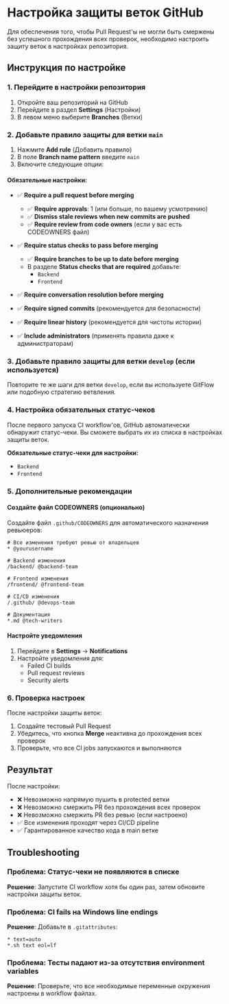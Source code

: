 # Настройка защиты веток GitHub

Для обеспечения того, чтобы Pull Request'ы не могли быть смержены без успешного прохождения всех проверок, необходимо настроить защиту веток в настройках репозитория.

## Инструкция по настройке

### 1. Перейдите в настройки репозитория

1. Откройте ваш репозиторий на GitHub
2. Перейдите в раздел **Settings** (Настройки)
3. В левом меню выберите **Branches** (Ветки)

### 2. Добавьте правило защиты для ветки `main`

1. Нажмите **Add rule** (Добавить правило)
2. В поле **Branch name pattern** введите `main`
3. Включите следующие опции:

#### Обязательные настройки:

- ✅ **Require a pull request before merging**

  - ✅ **Require approvals**: 1 (или больше, по вашему усмотрению)
  - ✅ **Dismiss stale reviews when new commits are pushed**
  - ✅ **Require review from code owners** (если у вас есть CODEOWNERS файл)

- ✅ **Require status checks to pass before merging**

  - ✅ **Require branches to be up to date before merging**
  - В разделе **Status checks that are required** добавьте:
    - `Backend`
    - `Frontend`

- ✅ **Require conversation resolution before merging**

- ✅ **Require signed commits** (рекомендуется для безопасности)

- ✅ **Require linear history** (рекомендуется для чистоты истории)

- ✅ **Include administrators** (применять правила даже к администраторам)

### 3. Добавьте правило защиты для ветки `develop` (если используется)

Повторите те же шаги для ветки `develop`, если вы используете GitFlow или подобную стратегию ветвления.

### 4. Настройка обязательных статус-чеков

После первого запуска CI workflow'ов, GitHub автоматически обнаружит статус-чеки. Вы сможете выбрать их из списка в настройках защиты веток.

**Обязательные статус-чеки для настройки:**

- `Backend`
- `Frontend`

### 5. Дополнительные рекомендации

#### Создайте файл CODEOWNERS (опционально)

Создайте файл `.github/CODEOWNERS` для автоматического назначения ревьюеров:

```
# Все изменения требуют ревью от владельцев
* @yourusername

# Backend изменения
/backend/ @backend-team

# Frontend изменения
/frontend/ @frontend-team

# CI/CD изменения
/.github/ @devops-team

# Документация
*.md @tech-writers
```

#### Настройте уведомления

1. Перейдите в **Settings** → **Notifications**
2. Настройте уведомления для:
   - Failed CI builds
   - Pull request reviews
   - Security alerts

### 6. Проверка настроек

После настройки защиты веток:

1. Создайте тестовый Pull Request
2. Убедитесь, что кнопка **Merge** неактивна до прохождения всех проверок
3. Проверьте, что все CI jobs запускаются и выполняются

## Результат

После настройки:

- ❌ Невозможно напрямую пушить в protected ветки
- ❌ Невозможно смержить PR без прохождения всех проверок
- ❌ Невозможно смержить PR без ревью (если настроено)
- ✅ Все изменения проходят через CI/CD pipeline
- ✅ Гарантированное качество кода в main ветке

## Troubleshooting

### Проблема: Статус-чеки не появляются в списке

**Решение**: Запустите CI workflow хотя бы один раз, затем обновите настройки защиты веток.

### Проблема: CI fails на Windows line endings

**Решение**: Добавьте в `.gitattributes`:

```
* text=auto
*.sh text eol=lf
```

### Проблема: Тесты падают из-за отсутствия environment variables

**Решение**: Проверьте, что все необходимые переменные окружения настроены в workflow файлах.
